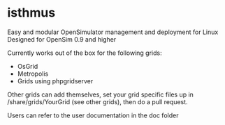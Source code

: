# isthmus
Easy and modular OpenSimulator management and deployment for Linux
Designed for OpenSim 0.9 and higher

Currently works out of the box for the following grids:

  * OsGrid
  * Metropolis
  * Grids using phpgridserver

Other grids can add themselves, set your grid specific files up in
/share/grids/YourGrid (see other grids), then do a pull request.

Users can refer to the user documentation in the doc folder
